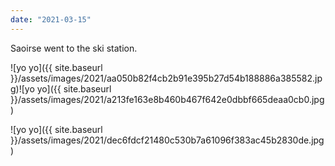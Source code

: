 ```yaml
---
date: "2021-03-15"
---
```


Saoirse went to the ski station.

![yo yo]({{ site.baseurl }}/assets/images/2021/aa050b82f4cb2b91e395b27d54b188886a385582.jpg)![yo yo]({{ site.baseurl }}/assets/images/2021/a213fe163e8b460b467f642e0dbbf665deaa0cb0.jpg)

![yo yo]({{ site.baseurl }}/assets/images/2021/dec6fdcf21480c530b7a61096f383ac45b2830de.jpg)
